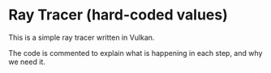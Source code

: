 # Ray Tracer (hard-coded values)

This is a simple ray tracer written in Vulkan.

The code is commented to explain what is happening in each step, and why we need it.